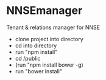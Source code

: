 # NNSEmanager
Tenant &amp; relations manager for NNSE

* clone project into directory
* cd into directory
* run "npm install"
* cd /public
* (run "npm install bower -g)
* run "bower install"
